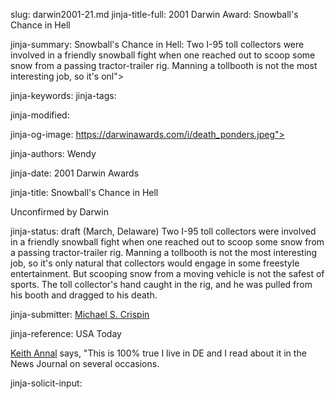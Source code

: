 slug: darwin2001-21.md
jinja-title-full: 2001 Darwin Award: Snowball's Chance in Hell

jinja-summary: Snowball's Chance in Hell: Two I-95 toll collectors were involved in a friendly snowball fight when one reached out to scoop some snow from a passing tractor-trailer rig. Manning a tollbooth is not the most interesting job, so it's onl">

jinja-keywords:
jinja-tags:

jinja-modified:

jinja-og-image: https://darwinawards.com/i/death_ponders.jpeg">

jinja-authors: Wendy

jinja-date: 2001 Darwin Awards


jinja-title: Snowball's Chance in Hell

Unconfirmed by Darwin

jinja-status: draft
(March, Delaware) Two I-95 toll collectors were involved in a friendly snowball fight when one reached out to scoop some snow from a passing tractor-trailer rig. Manning a tollbooth is not the most interesting job, so it's only natural that collectors would engage in some freestyle entertainment. But scooping snow from a moving vehicle is not the safest of sports. The toll collector's hand caught in the rig, and he was pulled from his booth and dragged to his death.
<P align=center>
<!--#include virtual="/inc/votebar_viewvoteonly" -->

jinja-submitter: <A HREF="mailto:REMOVE-m.s.crispin@ncl.ac.uk">Michael S. Crispin</A>

jinja-reference: USA Today

<A href="mailto:REMOVE-pasouth@comcast.net">Keith Annal</A> says, "This is
100% true I live in DE and I read about it in the News Journal on several occasions.
</P>

jinja-solicit-input:



<!--#include file=nav_2001.html -->


